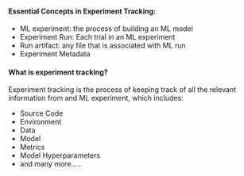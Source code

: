 #### Essential Concepts in Experiment Tracking:
  - ML experiment: the process of building an ML model
  -  Experiment Run: Each trial in an ML experiment
  -  Run artifact: any file that is associated with ML run
  -  Experiment Metadata

#### What is experiment tracking?

Experiment tracking is the process of keeping track of all the relevant information from and ML experiment, which includes:
* Source Code
* Environment
* Data
* Model
* Metrics
* Model Hyperparameters
* and many more.....
